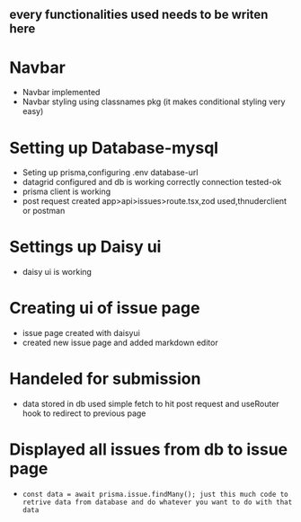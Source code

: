 ## every functionalities used needs to be writen here 

# Navbar 
-   Navbar implemented 
-   Navbar styling using classnames pkg (it makes conditional styling very easy)

# Setting up Database-mysql
-   Seting up prisma,configuring .env database-url 
-   datagrid configured and db is working correctly connection tested-ok
-   prisma client is working 
-   post request created app>api>issues>route.tsx,zod used,thnuderclient or postman

# Settings up Daisy ui
-   daisy ui is working 

# Creating ui of issue page 
-   issue page created with daisyui
-   created new issue page and added markdown editor

# Handeled for submission
-   data stored in db used simple fetch to hit post request and useRouter hook to redirect to previous page

# Displayed all issues from db to issue page
-     const data = await prisma.issue.findMany(); just this much code to retrive data from database and do whatever you want to do with that data 